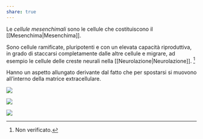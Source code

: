 ```yaml
---
share: true
---
```

Le *cellule mesenchimali* sono le cellule che costituiscono il [[Mesenchima|Mesenchima]].

Sono cellule ramificate, pluripotenti e con un elevata capacità riproduttiva, in grado di staccarsi completamente dalle altre cellule e migrare, ad esempio le cellule delle creste neurali nella [[Neurolazione|Neurolazione]]. [^1]

Hanno un aspetto allungato derivante dal fatto che per spostarsi si muovono all’interno della matrice extracellulare.


![](d6fdee7d72287488191e255fcb689932_MD5%201.png)


![](d78a9878492568d2921ff445516d7760_MD5%201.png)

![](a0fe37cb592ce367b2ab65409575fac0_MD5%201.png)

[^1]: Non verificato.